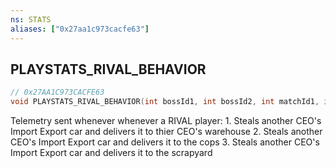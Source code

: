 ```yaml
---
ns: STATS
aliases: ["0x27aa1c973cacfe63"]
---
```

## PLAYSTATS_RIVAL_BEHAVIOR

```c
// 0x27AA1C973CACFE63
void PLAYSTATS_RIVAL_BEHAVIOR(int bossId1, int bossId2, int matchId1, int matchId2, int deliveryDestination, int cashEarned, int rpEarned, int vehicle, int vehicleStyle, bool importMission);
```

Telemetry sent whenever whenever a RIVAL player: 1. Steals another CEO's Import Export car and delivers it to thier CEO's warehouse 2. Steals another CEO's Import Export car and delivers it to the cops 3. Steals another CEO's Import Export car and delivers it to the scrapyard

